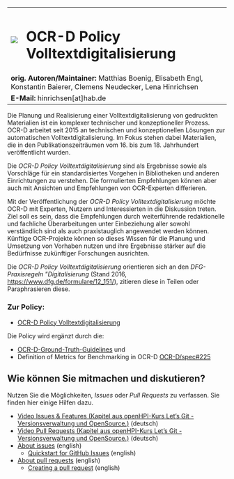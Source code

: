 

<table>
<tr style="border: none;"><td style="border: none;"><img src="https://user-images.githubusercontent.com/26142921/195867991-185c4239-a1bc-439a-ac80-82c205c9c5a5.png"/></td><td style="border: none;"><h1>OCR-D Policy Volltextdigitalisierung</h1></td></tr>
<tr><td colspan="2"><b>orig. Autoren/Maintainer:</b> Matthias Boenig, Elisabeth Engl, Konstantin Baierer, Clemens Neudecker, Lena Hinrichsen</td></tr>
<tr><td colspan="2"><b>E-Mail:</b> hinrichsen[at]hab.de</td></tr>
</table

Die Planung und Realisierung einer Volltextdigitalisierung von gedruckten Materialien ist ein komplexer technischer und konzeptioneller Prozess. OCR-D arbeitet seit 2015 an technischen und konzeptionellen Lösungen zur automatischen Volltextdigitalisierung. Im Fokus stehen dabei Materialien, die in den Publikationszeiträumen vom 16. bis zum 18. Jahrhundert veröffentlicht wurden.

Die *OCR-D Policy Volltextdigitalisierung* sind als Ergebnisse sowie als Vorschläge für ein standardisiertes Vorgehen in Bibliotheken und anderen Einrichtungen zu verstehen. Die formulierten Empfehlungen können aber auch mit Ansichten und Empfehlungen von OCR-Experten differieren.

Mit der Veröffentlichung der *OCR-D Policy Volltextdigitalisierung* möchte OCR-D mit Experten, Nutzern und Interessierten in die Diskussion treten. Ziel soll es sein, dass die Empfehlungen durch weiterführende redaktionelle und fachliche Überarbeitungen unter Einbeziehung aller sowohl verständlich sind als auch praxistauglich angewendet werden können. Künftige OCR-Projekte können so dieses Wissen für die Planung und Umsetzung von Vorhaben nutzen und ihre Ergebnisse stärker auf die Bedürfnisse zukünftiger Forschungen ausrichten.

Die *OCR-D Policy Volltextdigitalisierung* orientieren sich an den *DFG-Praxisregeln "Digitalisierung* (Stand 2016, https://www.dfg.de/formulare/12_151/), zitieren diese in Teilen oder Paraphrasieren diese.

### Zur Policy:
* [OCR-D Policy Volltextdigitalisierung](https://github.com/OCR-D/policy/blob/main/ocr-d-recommendation.md)

Die Policy wird ergänzt durch die:
*	[OCR-D-Ground-Truth-Guidelines](https://ocr-d.de/de/gt-guidelines/trans/) und
*	Definition of Metrics for Benchmarking in OCR-D [OCR-D/spec#225](https://github.com/OCR-D/spec/blob/c9d313f61927c6e153205ea4aa10f57e1cd2dd37/ocrd_eval.md)

## Wie können Sie mitmachen und diskutieren?
Nutzen Sie die Möglichkeiten, *Issues* oder *Pull Requests* zu verfassen. Sie finden hier einige Hilfen dazu.

* [Video Issues & Features (Kapitel aus openHPI-Kurs Let’s Git - Versionsverwaltung und OpenSource.)](https://open.hpi.de/courses/git2020/items/3NHYTnKXdqUA7He5k8DQ6B?locale=de) (deutsch)
* [Video Pull Requests (Kapitel aus openHPI-Kurs Let’s Git - Versionsverwaltung und OpenSource.)](https://open.hpi.de/courses/git2020/items/5BUFAVg1EwUUPYxFJo4AT6?locale=de) (deutsch)
* [About issues](https://docs.github.com/en/issues/tracking-your-work-with-issues/about-issues) (english)
  * [Quickstart for GitHub Issues](https://docs.github.com/en/issues/tracking-your-work-with-issues/quickstart) (english)
* [About pull requests](https://docs.github.com/en/pull-requests/collaborating-with-pull-requests/proposing-changes-to-your-work-with-pull-requests/about-pull-requests) (english)
  * [Creating a pull request](https://docs.github.com/en/pull-requests/collaborating-with-pull-requests/proposing-changes-to-your-work-with-pull-requests/creating-a-pull-request) (english)
